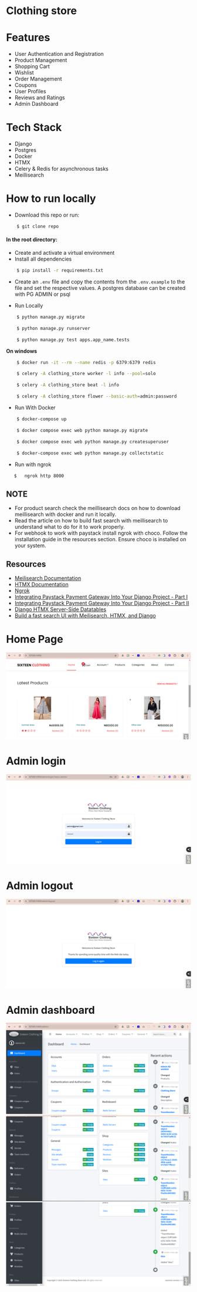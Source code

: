 # Clothing store

# Features
* User Authentication and Registration
* Product Management
* Shopping Cart
* Wishlist
* Order Management
* Coupons
* User Profiles
* Reviews and Ratings
* Admin Dashboard

# Tech Stack
* Django
* Postgres
* Docker
* HTMX
* Celery & Redis for asynchronous tasks
* Meillisearch
  
# How to run locally
* Download this repo or run: 
```bash
    $ git clone repo
```

#### In the root directory:
- Create and activate a virtual environment
- Install all dependencies
```bash
    $ pip install -r requirements.txt
```
- Create an `.env` file and copy the contents from the `.env.example` to the file and set the respective values. A postgres database can be created with PG ADMIN or psql

- Run Locally
```bash
    $ python manage.py migrate
```
```bash
    $ python manage.py runserver
```
```bash
    $ python manage.py test apps.app_name.tests
```

**On windows**
```bash
    $ docker run -it --rm --name redis -p 6379:6379 redis
```
```bash
    $ celery -A clothing_store worker -l info --pool=solo
```
```bash
    $ celery -A clothing_store beat -l info
```
```bash
    $ celery -A clothing_store flower --basic-auth=admin:password
```

- Run With Docker
```bash
    $ docker-compose up  
```
```bash
    $ docker compose exec web python manage.py migrate
```
```bash
    $ docker compose exec web python manage.py createsuperuser
```
```bash
    $ docker-compose exec web python manage.py collectstatic
```

- Run with ngrok
 ```bash
    $   ngrok http 8000
```

## NOTE
* For product search check the meillisearch docs on how to download meillisearch with docker and run it locally.
* Read the article on how to build fast search with meillisearch to understand what to do for it to work properly.
* For webhook to work with paystack install ngrok with choco. Follow the installation guide in the resources section. Ensure choco is installed on your system.

## Resources 
* [Meilisearch Documentation](https://www.meilisearch.com/docs)
* [HTMX Documentation](https://v2-0v2-0.htmx.org/docs/)
* [Ngrok](https://download.ngrok.com/downloads/windows)
* [Integrating Paystack Payment Gateway Into Your Django Project - Part I](https://willingly.hashnode.dev/integrating-paystack-payment-gateway-with-django)
* [Integrating Paystack Payment Gateway Into Your Django Project - Part II](https://willingly.hashnode.dev/integrating-paystack-payment-gateway-with-django-ii)
* [Django HTMX Server-Side Datatables](https://www.advantch.com/blog/django-htmx-server-side-datatables/)
* [Build a fast search UI with Meilisearch, HTMX, and Django](https://www.advantch.com/blog/build-a-fast-search-ui-with-meilisearch-htmx-and-django/)
  
# Home Page
<img src="./static/media/homepage.png">   

# Admin login
<img src="./static/media/loginpage.png">  

# Admin logout
<img src="./static/media/logout-page.png">  

# Admin dashboard
<img src="./static/media/admin1.png">  
<img src="./static/media/admin2.png">  
<img src="./static/media/admin3.png">  
 

